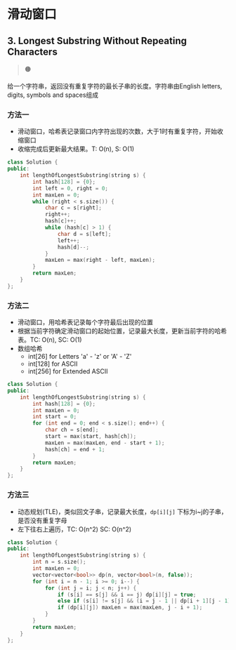 # 滑动窗口

## 3. Longest Substring Without Repeating Characters

> :orange_circle:

给一个字符串，返回没有重复字符的最长子串的长度。字符串由English letters, digits, symbols and spaces组成

### 方法一

* 滑动窗口，哈希表记录窗口内字符出现的次数，大于1时有重复字符，开始收缩窗口
* 收缩完成后更新最大结果。T: O(n), S: O(1)

```cpp
class Solution {
public:
    int lengthOfLongestSubstring(string s) {
        int hash[128] = {0};
        int left = 0, right = 0;
        int maxLen = 0;
        while (right < s.size()) {
            char c = s[right];
            right++;
            hash[c]++;
            while (hash[c] > 1) {
                char d = s[left];
                left++;
                hash[d]--;
            }
            maxLen = max(right - left, maxLen);
        }
        return maxLen;
    }
};
```
### 方法二

* 滑动窗口，用哈希表记录每个字符最后出现的位置
* 根据当前字符确定滑动窗口的起始位置，记录最大长度，更新当前字符的哈希表。TC: O(n), SC: O(1)
* 数组哈希
  * int[26] for Letters 'a' - 'z' or 'A' - 'Z'
  * int[128] for ASCII
  * int[256] for Extended ASCII

```cpp
class Solution {
public:
    int lengthOfLongestSubstring(string s) {
        int hash[128] = {0};
        int maxLen = 0;
        int start = 0;
        for (int end = 0; end < s.size(); end++) {
            char ch = s[end];
            start = max(start, hash[ch]);
            maxLen = max(maxLen, end - start + 1);
            hash[ch] = end + 1;
        }
        return maxLen;
    }
};
```

### 方法三

* 动态规划(TLE)，类似回文子串，记录最大长度，`dp[i][j]` 下标为i~j的子串，是否没有重复字母
* 左下往右上遍历，TC: O(n^2) SC: O(n^2)

```cpp
class Solution {
public:
    int lengthOfLongestSubstring(string s) {
        int n = s.size();
        int maxLen = 0;
        vector<vector<bool>> dp(n, vector<bool>(n, false));
        for (int i = n - 1; i >= 0; i--) {
            for (int j = i; j < n; j++) {
                if (s[i] == s[j] && i == j) dp[i][j] = true;
                else if (s[i] != s[j] && (i = j - 1 || dp[i + 1][j - 1])) dp[i][j] = true;
                if (dp[i][j]) maxLen = max(maxLen, j - i + 1);
            }
        }
        return maxLen;
    }
};
```